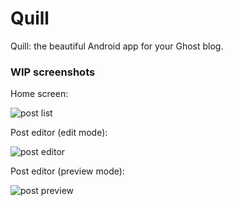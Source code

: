 # Quill

Quill: the beautiful Android app for your Ghost blog.

### WIP screenshots

Home screen:

![post list](http://i.imgur.com/F9wn6i7.png?1)

Post editor (edit mode):

![post editor](http://i.imgur.com/r26p3br.png)

Post editor (preview mode):

![post preview](http://i.imgur.com/VGANTd7.png)
